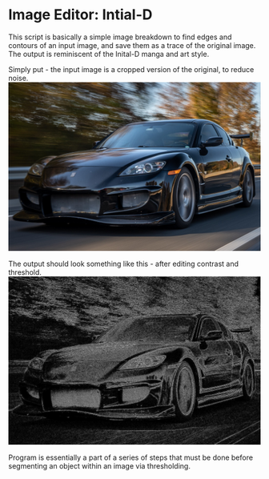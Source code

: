 # Image Editor: Intial-D

This script is basically a simple image breakdown to find edges and contours of an input image, and save them as a trace of the original image. The output is reminiscent
of the Inital-D manga and art style.

Simply put - the input image is a cropped version of the original, to reduce noise. 
![alt text](https://github.com/twinblade02/Code-Assignments-Projects/blob/master/Projects/Python/Images/DSC9387.jpg "Image input")

The output should look something like this - after editing contrast and threshold.
![alt text](https://github.com/twinblade02/Code-Assignments-Projects/blob/master/Projects/Python/editedImages/DSC9387_edited.jpg "Image output")


Program is essentially a part of a series of steps that must be done before segmenting an object within an image via thresholding.
